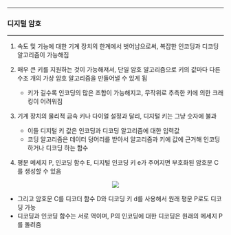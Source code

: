 -----
### 디지털 암호
-----
1. 속도 및 기능에 대한 기계 장치의 한계에서 벗어남으로써, 복잡한 인코딩과 디코딩 알고리즘이 가능해짐
2. 매우 큰 키를 지원하는 것이 가능해져서, 단일 암호 알고리즘으로 키의 값마다 다른 수조 개의 가상 암호 알고리즘을 만들어낼 수 있게 됨
   - 키가 길수록 인코딩의 많은 조합이 가능해지고, 무작위로 추측한 키에 의한 크래킹이 어려워짐

3. 기계 장치의 물리적 금속 키나 다이얼 설정과 달리, 디지털 키는 그냥 숫자에 불과
   - 이들 디지털 키 값은 인코딩과 디코딩 알고리즘에 대한 입력값
   - 코딩 알고리즘은 데이터 덩어리를 받아서 알고리즘과 키에 값에 근거해 인코딩하거나 디코딩 하는 함수

4. 평문 메세지 P, 인코딩 함수 E, 디지털 인코딩 키 e가 주어지면 부호화된 암호문 C를 생성할 수 있음
<div align="center">
<img src="https://github.com/user-attachments/assets/4ddfca2c-f1fb-435b-969f-1aed1bdbc1e4">
</div>

   - 그리고 암호문 C를 디코더 함수 D와 디코딩 키 d를 사용해서 원래 평문 P로도 디코딩 가능
   - 디코딩과 인코딩 함수는 서로 역이며, P의 인코딩에 대한 디코딩은 원래의 메세지 P를 돌려줌
